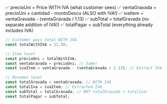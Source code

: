 ✅ precioUni = Price WITH IVA (what customer sees)
✅ ventaGravada = precioUni × cantidad - montoDescu (ALSO with IVA!)
✅ ivaItem = ventaGravada - (ventaGravada / 1.13)
✅ subTotal = totalGravada (no separate addition of IVA!)
✅ totalPagar = subTotal (everything already includes IVA)


```javascript
// Customer pays total WITH IVA
const totalWithIVA = 11.30;

// Item level
const precioUni = totalWithIVA;
const ventaGravada = precioUni; // Same!
const ivaItem = ventaGravada - (ventaGravada / 1.13); // Extract IVA

// Resumen level
const totalGravada = ventaGravada; // WITH IVA
const totalIva = ivaItem; // Extracted IVA
const subTotal = totalGravada; // NOT totalGravada + totalIva!
const totalPagar = subTotal;
```
